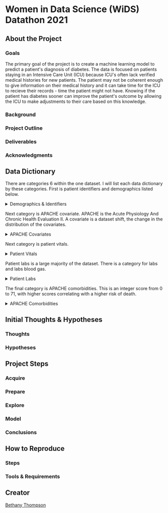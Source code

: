 # Women in Data Science (WiDS) Datathon 2021
## About the Project
### Goals
The primary goal of the project is to create a machine learning model to predict a patient's diagnosis of diabetes. The data is focused on patients staying in an Intensive Care Unit (ICU) because ICU's often lack verified medical histories for new patients. The patient may not be coherent enough to give information on their medical history and it can take time for the ICU to recieve their records - time the patient might not have. Knowing if the patient has diabetes sooner can improve the patient's outcome by allowing the ICU to make adjustments to their care based on this knowledge.

### Background

### Project Outline

### Deliverables

### Acknowledgments

## Data Dictionary
There are categories 6 within the one dataset. I will list each data dictionary by these categories. First is patient identifiers and demographics listed below.
<details>
<summary> Demographics & Identifiers </summary>

| Feature Name          | Description                                                                                                                                             | Data Type | Null % |
|-----------------------|---------------------------------------------------------------------------------------------------------------------------------------------------------|-----------|--------|
| encounter_id          | Unique ID number for patient unit stay                                                                                                                  | integer   | 0      |
| hospital_id           | Unique ID number for each hospital: 204 hospitals                                                                                                       | integer   | 0      |
| age                   | Age of patient in years: 0 - 89                                                                                                                         | float     | 4      |
| bmi                   | Body Mass Index in kg/m^2: goes to 6 decimal places                                                                                                     | float     | 4      |
| elective_surgery      | Boolean if patient was admitted for elective surgery                                                                                                    | integer   | 0      |
| ethnicity             | The common national or cultural tradition which the person belongs to: <br>African American, Asian, Caucasian, Hispanic, Native American, Other/Unknown | string    | 1      |
| gender                | The genotypical sex of the patient: 'M' or 'F'                                                                                                          | string    | 0      |
| height                | Height in centimeters                                                                                                                                   | float     | 2      |
| hospital_admit_source | Location of patient prior to being admitted to hospital                                                                                                 | string    | 26     |
| icu_admit_source      | Location of patient prior to being admitted to unit                                                                                                     | string    | 0      |
| icu_id                | Unique ID # for unit the patient was admitted                                                                                                           | integer   | 0      |
| icu_stay_type         | 3 types: admit, transfer, or readmit                                                                                                                    | string    | 0      |
| icu_type              | Classification for type of care the unit can give                                                                                                       | string    | 0      |
| pre_icu_los_days      | Length of stay between hospital admission and unit admission                                                                                            | float     | 0      |
| readmission_status    | Whether patient has been admitted to the unit previously, all values are 0                                                                              | integer   | 0      |
| weight                | The weight (body mass) in kilograms                                                                                                                     | float     | 3      |

</details>

Next category is APACHE covariate. APACHE is the Acute Physiology And Chronic Health Evaluation II. A covariate is a dataset shift, the change in the distribution of the covariates.  

<details>
<summary> APACHE Covariates </summary>

| Feature Name          | Description                                                                                                                                                                                                                                                                            | Data Type | Null % |
|-----------------------|----------------------------------------------------------------------------------------------------------------------------------------------------------------------------------------------------------------------------------------------------------------------------------------|-----------|--------|
| albumin_apache        | Albumin concentration measured during the first 24 hours in g/L, results in the highest APACHE III score. Ranges from 1.2 - 4.6                                                                                                                                                        | float     | 60     |
| apache_2_diagnosis    | APACHE II diagnosis for the ICU admission. Ranges from 101 - 308                                                                                                                                                                                                                       | float     | 1      |
| apache_3j_diagnosis   | APACHE III-J sub-diagnosis code, best describes the reason for the ICU admission. Ranges from .01 - 2201.05                                                                                                                                                                            | float     | 1      |
| apache_post_operative | APACHE operative status; 1 for post-operative, 0 for non-operative                                                                                                                                                                                                                     | integer   | 0      |
| arf_apache            | Whether the patient had acute renal failure during the first 24 hours of their unit stay, defined as a 24 hour urine output <410ml, creatinine >=133 micromol/L and no chronic dialysis. 0 or 1                                                                                        | integer   | 0      |
| bilirubin_apache      | Bilirubin concentration measured during the first 24 hours in micromol/L, results in the highest APACHE III score. Ranges from .1 - 60.2                                                                                                                                               | float     | 63     |
| bun_apache            | Blood Urea Nitrogen concentration measured during the first 24 hours in mmol/L, results in the highest APACHE III score. Ranges from 4.0 - 27.0                                                                                                                                        | float     | 20     |
| creatinine_apache     | Creatinine concentration measured during the first 24 hours in micromol/L, results in the highest APACHE III score. Ranges from .3 - 11.18                                                                                                                                             | float     | 19     |
| fio2_apache           | Fraction of Inspired Oxygen from the arterial blood gas taken during the first 24 hours of unit admission, produces the highest APACHE III score for oxygenation. Ranges from .21 - 1.0                                                                                                | float     | 77     |
| gcs_eyes_apache       | Eye opening component of the Glasgow Coma Scale measured during the first 24 hours, results in the highest APACHE III score. Values of 1, 2, 3, or 4                                                                                                                                   | float     | 2      |
| gcs_motor_apache      | Motor component of the Glasgow Coma Scale measured during the first 24 hours, results in the highest APACHE III score. Values of 1, 2, 3, 4, 5, or 6                                                                                                                                   | float     | 2      |
| gcs_unable_apache     | Whether the Glasgow Coma Scale was unable to be assessed due to patient sedation. 0 or 1                                                                                                                                                                                               | float     | 1      |
| gcs_verbal_apache     | Verbal component of the Glasgow Coma Scale measured during the first 24 hours, results in the highest APACHE III score. Values of 1, 2, 3, 4, or 5                                                                                                                                     | float     | 2      |
| glucose_apache        | Glucose concentration measured during the first 24 hours in mmol/L, results in the highest APACHE III score. Ranges from 39.0 - 598.7                                                                                                                                                  | float     | 11     |
| heart_rate_apache     | Heart rate measured during the first 24 hours in bpm, results in the highest APACHE III score. Ranges from 30.0 - 178.0                                                                                                                                                                | float     | 0      |
| hematocrit_apache     | Hematocrit measured during the first 24 hours, results in the highest APACHE III score. Ranges from 16.2 - 51.4                                                                                                                                                                        | float     | 21     |
| intubated_apache      | Whether the patient was intubated at the time of the highest scoring arterial blood gas used in the oxygenation score. 0 or 1                                                                                                                                                          | integer   | 0      |
| map_apache            | Mean Arterial Pressure measured during the first 24 hours in ml of mercury, results in the highest APACHE III score. Ranges from 40.0 - 200.0                                                                                                                                          | float     | 1      |
| paco2_apache          | Partial Pressure of Carbon Dioxide from the arterial blood gas taken during the first 24 hours of unit admission in ml of mercury, produces the highest APACHE III score for oxygenation. Ranges from 18.0 - 95.0ml of mercury                                                         | float     | 77     |
| paco2_for_ph_apache   | Partial Pressure of Carbon Dioxide from the arterial blood gas taken during the first 24 hours of unit admission ml of mercury, produces the highest APACHE III score for acid-base disturbance. Ranges from 18.0 - 95.0                                                               | float     | 77     |
| pao2_apache           | Partial Pressure of Oxygen from the arterial blood gas taken during the first 24 hours of unit admission in ml of mercury, produces the highest APACHE III score for oxygenation. Ranges from 31.0 - 498.0                                                                             | float     | 77     |
| ph_apache             | pH from the arterial blood gas taken during the first 24 hours of unit admission, produces the highest APACHE III score for acid-base disturbance. Ranges from 6.97 - 7.59                                                                                                             | float     | 77     |
| resprate_apache       | Respiratory rate measured during the first 24 hours in breaths/minute, results in the highest APACHE III score. Ranges from 4.0 - 60.0                                                                                                                                                 | float     | 1      |
| sodium_apache         | Sodium concentration measured during the first 24 hours in mmol/L, results in the highest APACHE III score. Ranges from 117.0 - 158.0                                                                                                                                                  | float     | 19     |
| temp_apache           | Temperature measured during the first 24 hours in degrees celsius, results in the highest APACHE III score. Ranges from 32.1 - 39.7                                                                                                                                                    | float     | 5      |
| urineoutput_apache    | Total urine output for the first 24 hours in ml. Ranges from 0 - 8716.7                                                                                                                                                                                                                | float     | 49     |
| ventilated_apache     | Whether the patient was invasively ventilated at the time of the highest scoring arterial blood gas using the oxygenation scoring algorithm, including any mode of positive pressure ventilation delivered through a circuit attached to an endo-tracheal tube or tracheostomy. 0 or 1 | integer   | 0      |
| wbc_apache            | White blood cell count measured during the first 24 hours in 10^9/L, results in the highest APACHE III score. Ranges from .9 - 45.8                                                                                                                                                    | float     | 23     |

</details>

Next category is patient vitals.

<details>
<summary> Patient Vitals </summary>
  
</details>

Patient labs is a large majority of the dataset. There is a category for labs and labs blood gas.

<details>
<summary> Patient Labs </summary>
  
</details>

The final category is APACHE comorbidities. This is an integer score from 0 to 71, with higher scores correlating with a higher risk of death.

<details>
<summary> APACHE Comorbidities </summary>
  
</details>

## Initial Thoughts & Hypotheses
### Thoughts
### Hypotheses
## Project Steps
### Acquire
### Prepare
### Explore
### Model
### Conclusions
## How to Reproduce
### Steps
### Tools & Requirements
## Creator
[Bethany Thompson](https://github.com/ThompsonBethany01)
